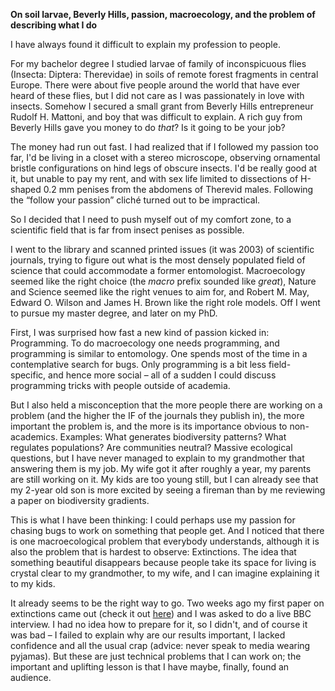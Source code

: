 **On soil larvae, Beverly Hills, passion, macroecology, and the problem of describing what I do**

I have always found it difficult to explain my profession to people. 

For my bachelor degree I studied larvae of family of inconspicuous flies (Insecta: Diptera: Therevidae) in soils of remote forest fragments in central Europe. There were about five people around the world that have ever heard of these flies, but I did not care as I was passionately in love with insects. Somehow I secured a small grant from Beverly Hills entrepreneur Rudolf H. Mattoni, and boy that was difficult to explain. A rich guy from Beverly Hills gave you money to do *that*? Is it going to be your job?

The money had run out fast. I had realized that if I followed my passion too far, I'd be living in a closet with a stereo microscope, observing ornamental bristle configurations on hind legs of obscure insects. I'd be really good at it, but unable to pay my rent, and with sex life limited to dissections of H-shaped 0.2 mm penises from the abdomens of Therevid males. Following the “follow your passion” cliché turned out to be impractical.

So I decided that I need to push myself out of my comfort zone, to a scientific field that is far from insect penises as possible.

I went to the library and scanned printed issues (it was 2003) of scientific journals, trying to figure out what is the most densely populated field of science that could accommodate a former entomologist. Macroecology seemed like the right choice (the *macro* prefix sounded like *great*), Nature and Science seemed like the right venues to aim for, and Robert M. May, Edward O. Wilson and James H. Brown like the right role models. Off I went to pursue my master degree, and later on my PhD.

First, I was surprised how fast a new kind of passion kicked in: Programming. To do macroecology one needs programming, and programming is similar to entomology. One spends most of the time in a contemplative search for bugs. Only programming is a bit less field-specific, and hence more social – all of a sudden I could discuss programming tricks with people outside of academia.

But I also held a misconception that the more people there are working on a problem (and the higher the IF of the journals they publish in), the more important the problem is, and the more is its importance obvious to non-academics. Examples: What generates biodiversity patterns? What regulates populations? Are communities neutral? Massive ecological questions, but I have never managed to explain to my grandmother that answering them is my job. My wife got it after roughly a year, my parents are still working on it. My kids are too young still, but I can already see that my 2-year old son is more excited by seeing a fireman than by me reviewing a paper on biodiversity gradients.

This is what I have been thinking: I could perhaps use my passion for chasing bugs to work on something that people get. And I noticed that there is one macroecological problem that everybody understands, although it is also the problem that is hardest to observe: Extinctions. The idea that something beautiful disappears because people take its space for living is crystal clear to my grandmother, to my wife, and I can imagine explaining it to my kids.

It already seems to be the right way to go. Two weeks ago my first paper on extinctions came out (check it out [here](http://www.nature.com/ncomms/2015/151117/ncomms9837/pdf/ncomms9837.pdf)) and I was asked to do a live BBC interview. I had no idea how to prepare for it, so I didn't, and of course it was bad – I failed to explain why are our results important, I lacked confidence and all the usual crap (advice: never speak to media wearing pyjamas). But these are just technical problems that I can work on; the important and uplifting lesson is that I have maybe, finally, found an audience.